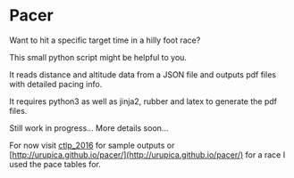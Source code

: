 # Pacer

Want to hit a specific target time in a hilly foot race?

This small python script might be helpful to you.

It reads distance and altitude data from a JSON file and outputs pdf files with detailed pacing info.

It requires python3 as well as jinja2, rubber and latex to generate the pdf files.

Still work in progress... More details soon...

For now visit [ctlp_2016](ctlp_2016) for sample outputs or [http://urupica.github.io/pacer/](http://urupica.github.io/pacer/) for a race I used the pace tables for.
